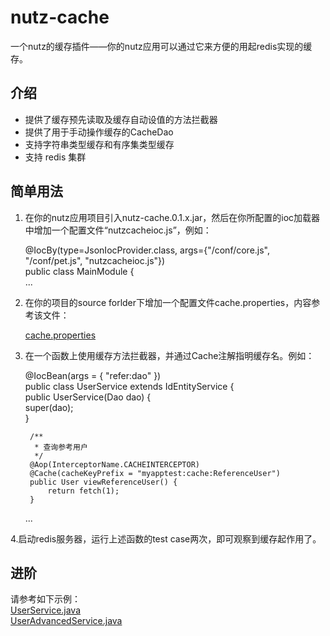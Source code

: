 nutz-cache
==========
一个nutz的缓存插件——你的nutz应用可以通过它来方便的用起redis实现的缓存。

介绍
----

* 提供了缓存预先读取及缓存自动设值的方法拦截器
* 提供了用于手动操作缓存的CacheDao
* 支持字符串类型缓存和有序集类型缓存
* 支持 redis 集群

简单用法
--------
1. 在你的nutz应用项目引入nutz-cache.0.1.x.jar，然后在你所配置的ioc加载器中增加一个配置文件“nutzcacheioc.js”，例如：

    @IocBy(type=JsonIocProvider.class, args={"/conf/core.js", "/conf/pet.js", "nutzcacheioc.js"})  
    public class MainModule {  
    	...

2. 在你的项目的source forlder下增加一个配置文件cache.properties，内容参考该文件：

    [cache.properties](https://github.com/conanca/nutz-cache/blob/master/src/test/resources/cache.properties)

3. 在一个函数上使用缓存方法拦截器，并通过Cache注解指明缓存名。例如：

    @IocBean(args = { "refer:dao" })  
    public class UserService extends IdEntityService<User> {  
    	public UserService(Dao dao) {  
    		super(dao);  
    	}
    
    	/**
    	 * 查询参考用户
    	 */
    	@Aop(InterceptorName.CACHEINTERCEPTOR)	
    	@Cache(cacheKeyPrefix = "myapptest:cache:ReferenceUser")	
    	public User viewReferenceUser() {
    		return fetch(1);
    	}
    ...

4.启动redis服务器，运行上述函数的test case两次，即可观察到缓存起作用了。

进阶
----
请参考如下示例：  
[UserService.java](https://github.com/conanca/nutz-cache/blob/master/src/test/java/com/dolplay/nutzcache/assets/service/UserService.java)  
[UserAdvancedService.java](https://github.com/conanca/nutz-cache/blob/master/src/test/java/com/dolplay/nutzcache/assets/service/UserAdvancedService.java)
